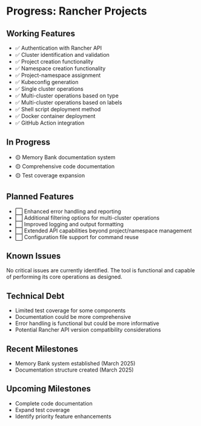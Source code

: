 # Progress: Rancher Projects

## Working Features
- ✅ Authentication with Rancher API
- ✅ Cluster identification and validation
- ✅ Project creation functionality
- ✅ Namespace creation functionality
- ✅ Project-namespace assignment
- ✅ Kubeconfig generation
- ✅ Single cluster operations
- ✅ Multi-cluster operations based on type
- ✅ Multi-cluster operations based on labels
- ✅ Shell script deployment method
- ✅ Docker container deployment
- ✅ GitHub Action integration

## In Progress
- 🟡 Memory Bank documentation system
- 🟡 Comprehensive code documentation
- 🟡 Test coverage expansion

## Planned Features
- ⬜ Enhanced error handling and reporting
- ⬜ Additional filtering options for multi-cluster operations
- ⬜ Improved logging and output formatting
- ⬜ Extended API capabilities beyond project/namespace management
- ⬜ Configuration file support for command reuse

## Known Issues
No critical issues are currently identified. The tool is functional and capable of performing its core operations as designed.

## Technical Debt
- Limited test coverage for some components
- Documentation could be more comprehensive
- Error handling is functional but could be more informative
- Potential Rancher API version compatibility considerations

## Recent Milestones
- Memory Bank system established (March 2025)
- Documentation structure created (March 2025)

## Upcoming Milestones
- Complete code documentation
- Expand test coverage
- Identify priority feature enhancements
